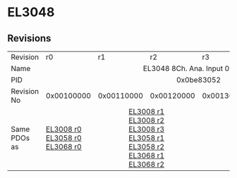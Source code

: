 # EL3048

## Revisions
<table>
<tr>
<td>Revision</td>
<td>r0</td>
<td>r1</td>
<td>r2</td>
<td>r3</td>
<td>r4</td>
<td>r5</td>
</tr>
<tr>
<td>Name</td>
<td colspan=6 align="center">EL3048 8Ch. Ana. Input 0-20mA</td>
</tr>
<tr>
<td>PID</td>
<td colspan=6 align="center">0x0be83052</td>
</tr>
<tr>
<td>Revision No</td>
<td>0x00100000</td>
<td>0x00110000</td>
<td>0x00120000</td>
<td>0x00130000</td>
<td>0x00140000</td>
<td>0x00150000</td>
</tr>
<tr>
<td>Same PDOs as</td>
<td><a href="EL3008.md">EL3008 r0</a><br/><a href="EL3058.md">EL3058 r0</a><br/><a href="EL3068.md">EL3068 r0</a></td>
<td colspan=2 align="center"><a href="EL3008.md">EL3008 r1</a><br/><a href="EL3008.md">EL3008 r2</a><br/><a href="EL3008.md">EL3008 r3</a><br/><a href="EL3058.md">EL3058 r1</a><br/><a href="EL3058.md">EL3058 r2</a><br/><a href="EL3068.md">EL3068 r1</a><br/><a href="EL3068.md">EL3068 r2</a></td>
<td colspan=2 align="center"><a href="EL3008.md">EL3008 r4</a><br/><a href="EL3008.md">EL3008 r5</a><br/><a href="EL3058.md">EL3058 r3</a><br/><a href="EL3058.md">EL3058 r4</a><br/><a href="EL3068.md">EL3068 r3</a><br/><a href="EL3068.md">EL3068 r4</a></td>
<td><a href="EL3008.md">EL3008 r6</a><br/><a href="EL3058.md">EL3058 r5</a><br/><a href="EL3058.md">EL3058 r6</a><br/><a href="EL3068.md">EL3068 r5</a></td>
</tr>
</table>
